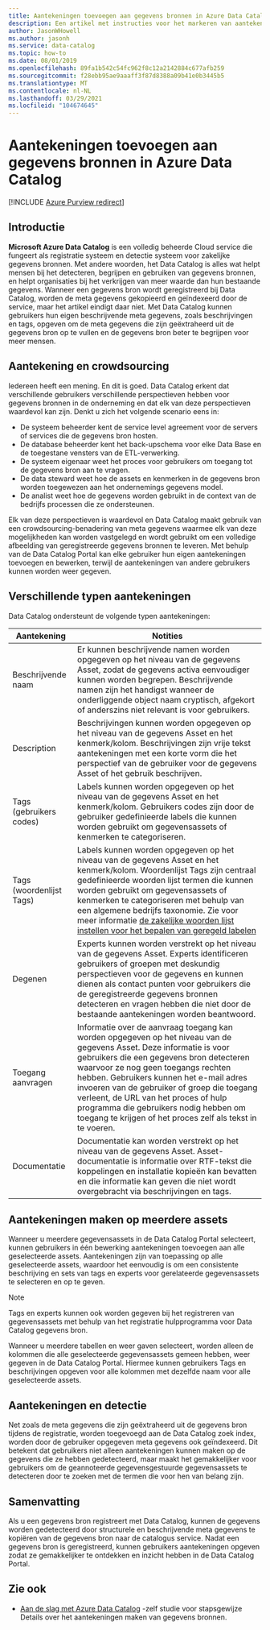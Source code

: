 ```yaml
---
title: Aantekeningen toevoegen aan gegevens bronnen in Azure Data Catalog
description: Een artikel met instructies voor het markeren van aantekeningen aan gegevensassets in Azure Data Catalog, inclusief beschrijvende namen, tags, beschrijvingen en experts.
author: JasonWHowell
ms.author: jasonh
ms.service: data-catalog
ms.topic: how-to
ms.date: 08/01/2019
ms.openlocfilehash: 89fa1b542c54fc962f8c12a2142884c677afb259
ms.sourcegitcommit: f28ebb95ae9aaaff3f87d8388a09b41e0b3445b5
ms.translationtype: MT
ms.contentlocale: nl-NL
ms.lasthandoff: 03/29/2021
ms.locfileid: "104674645"
---
```

# <a name="how-to-annotate-data-sources-in-azure-data-catalog"></a>Aantekeningen toevoegen aan gegevens bronnen in Azure Data Catalog

[!INCLUDE [Azure Purview redirect](../../includes/data-catalog-use-purview.md)]

## <a name="introduction"></a>Introductie

**Microsoft Azure Data Catalog** is een volledig beheerde Cloud service die fungeert als registratie systeem en detectie systeem voor zakelijke gegevens bronnen. Met andere woorden, het Data Catalog is alles wat helpt mensen bij het detecteren, begrijpen en gebruiken van gegevens bronnen, en helpt organisaties bij het verkrijgen van meer waarde dan hun bestaande gegevens. Wanneer een gegevens bron wordt geregistreerd bij Data Catalog, worden de meta gegevens gekopieerd en geïndexeerd door de service, maar het artikel eindigt daar niet. Met Data Catalog kunnen gebruikers hun eigen beschrijvende meta gegevens, zoals beschrijvingen en tags, opgeven om de meta gegevens die zijn geëxtraheerd uit de gegevens bron op te vullen en de gegevens bron beter te begrijpen voor meer mensen.

## <a name="annotation-and-crowdsourcing"></a>Aantekening en crowdsourcing
Iedereen heeft een mening. En dit is goed.
Data Catalog erkent dat verschillende gebruikers verschillende perspectieven hebben voor gegevens bronnen in de onderneming en dat elk van deze perspectieven waardevol kan zijn. Denkt u zich het volgende scenario eens in:

* De systeem beheerder kent de service level agreement voor de servers of services die de gegevens bron hosten.
* De database beheerder kent het back-upschema voor elke Data Base en de toegestane vensters van de ETL-verwerking.
* De systeem eigenaar weet het proces voor gebruikers om toegang tot de gegevens bron aan te vragen.
* De data steward weet hoe de assets en kenmerken in de gegevens bron worden toegewezen aan het ondernemings gegevens model.
* De analist weet hoe de gegevens worden gebruikt in de context van de bedrijfs processen die ze ondersteunen.

Elk van deze perspectieven is waardevol en Data Catalog maakt gebruik van een crowdsourcing-benadering van meta gegevens waarmee elk van deze mogelijkheden kan worden vastgelegd en wordt gebruikt om een volledige afbeelding van geregistreerde gegevens bronnen te leveren. Met behulp van de Data Catalog Portal kan elke gebruiker hun eigen aantekeningen toevoegen en bewerken, terwijl de aantekeningen van andere gebruikers kunnen worden weer gegeven.

## <a name="different-types-of-annotations"></a>Verschillende typen aantekeningen
Data Catalog ondersteunt de volgende typen aantekeningen:

| Aantekening | Notities |
| --- | --- |
| Beschrijvende naam |Er kunnen beschrijvende namen worden opgegeven op het niveau van de gegevens Asset, zodat de gegevens activa eenvoudiger kunnen worden begrepen. Beschrijvende namen zijn het handigst wanneer de onderliggende object naam cryptisch, afgekort of anderszins niet relevant is voor gebruikers. |
| Description |Beschrijvingen kunnen worden opgegeven op het niveau van de gegevens Asset en het kenmerk/kolom. Beschrijvingen zijn vrije tekst aantekeningen met een korte vorm die het perspectief van de gebruiker voor de gegevens Asset of het gebruik beschrijven. |
| Tags (gebruikers codes) |Labels kunnen worden opgegeven op het niveau van de gegevens Asset en het kenmerk/kolom. Gebruikers codes zijn door de gebruiker gedefinieerde labels die kunnen worden gebruikt om gegevensassets of kenmerken te categoriseren. |
| Tags (woordenlijst Tags) |Labels kunnen worden opgegeven op het niveau van de gegevens Asset en het kenmerk/kolom. Woordenlijst Tags zijn centraal gedefinieerde woorden lijst termen die kunnen worden gebruikt om gegevensassets of kenmerken te categoriseren met behulp van een algemene bedrijfs taxonomie. Zie voor meer informatie  [de zakelijke woorden lijst instellen voor het bepalen van geregeld labelen](data-catalog-how-to-business-glossary.md) |
| Degenen |Experts kunnen worden verstrekt op het niveau van de gegevens Asset. Experts identificeren gebruikers of groepen met deskundig perspectieven voor de gegevens en kunnen dienen als contact punten voor gebruikers die de geregistreerde gegevens bronnen detecteren en vragen hebben die niet door de bestaande aantekeningen worden beantwoord. |
| Toegang aanvragen |Informatie over de aanvraag toegang kan worden opgegeven op het niveau van de gegevens Asset. Deze informatie is voor gebruikers die een gegevens bron detecteren waarvoor ze nog geen toegangs rechten hebben. Gebruikers kunnen het e-mail adres invoeren van de gebruiker of groep die toegang verleent, de URL van het proces of hulp programma die gebruikers nodig hebben om toegang te krijgen of het proces zelf als tekst in te voeren. |
| Documentatie |Documentatie kan worden verstrekt op het niveau van de gegevens Asset. Asset-documentatie is informatie over RTF-tekst die koppelingen en installatie kopieën kan bevatten en die informatie kan geven die niet wordt overgebracht via beschrijvingen en tags. |

## <a name="annotating-multiple-assets"></a>Aantekeningen maken op meerdere assets
Wanneer u meerdere gegevensassets in de Data Catalog Portal selecteert, kunnen gebruikers in één bewerking aantekeningen toevoegen aan alle geselecteerde assets. Aantekeningen zijn van toepassing op alle geselecteerde assets, waardoor het eenvoudig is om een consistente beschrijving en sets van tags en experts voor gerelateerde gegevensassets te selecteren en op te geven.

> [!NOTE]
> Tags en experts kunnen ook worden gegeven bij het registreren van gegevensassets met behulp van het registratie hulpprogramma voor Data Catalog gegevens bron.
>
>

Wanneer u meerdere tabellen en weer gaven selecteert, worden alleen de kolommen die alle geselecteerde gegevensassets gemeen hebben, weer gegeven in de Data Catalog Portal. Hiermee kunnen gebruikers Tags en beschrijvingen opgeven voor alle kolommen met dezelfde naam voor alle geselecteerde assets.

## <a name="annotations-and-discovery"></a>Aantekeningen en detectie
Net zoals de meta gegevens die zijn geëxtraheerd uit de gegevens bron tijdens de registratie, worden toegevoegd aan de Data Catalog zoek index, worden door de gebruiker opgegeven meta gegevens ook geïndexeerd. Dit betekent dat gebruikers niet alleen aantekeningen kunnen maken op de gegevens die ze hebben gedetecteerd, maar maakt het gemakkelijker voor gebruikers om de geannoteerde gegevensgestuurde gegevensassets te detecteren door te zoeken met de termen die voor hen van belang zijn.

## <a name="summary"></a>Samenvatting
Als u een gegevens bron registreert met Data Catalog, kunnen de gegevens worden gedetecteerd door structurele en beschrijvende meta gegevens te kopiëren van de gegevens bron naar de catalogus service. Nadat een gegevens bron is geregistreerd, kunnen gebruikers aantekeningen opgeven zodat ze gemakkelijker te ontdekken en inzicht hebben in de Data Catalog Portal.

## <a name="see-also"></a>Zie ook
* [Aan de slag met Azure Data Catalog](data-catalog-get-started.md) -zelf studie voor stapsgewijze Details over het aantekeningen maken van gegevens bronnen.
